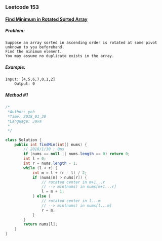 

### Leetcode 153
#### [Find Minimum in Rotated Sorted Array](https://leetcode.com/problems/find-minimum-in-rotated-sorted-array)

  

##### ***Problem:***

    Suppose an array sorted in ascending order is rotated at some pivot unknown to you beforehand.
    Find the minimum element.
    You may assume no duplicate exists in the array.
    
##### ***Example:***

    Input: [4,5,6,7,0,1,2]
        Output: 0


##### *Method #1*
``` java
/*
 *Author: yeh
 *Time: 2018_01_30
 *Language: Java
 *
 */

class Solution {
    public int findMin(int[] nums) {
        // 2018/1/30 : 0ms
        if (nums == null || nums.length == 0) return 0;
        int l = 0;
        int r = nums.length - 1;
        while (l < r) {
            int m = l + (r - l) / 2;
            if (nums[m] > nums[r]) {
                // rotated center in m+1...r
                // --> min(nums) in nums[m+1...r]
                l = m + 1;
            } else {
                // rotated center in l...m
                // --> min(nums) in nums[l...m]
                r = m;
            }
        }
        return nums[l];
    }
}

```
